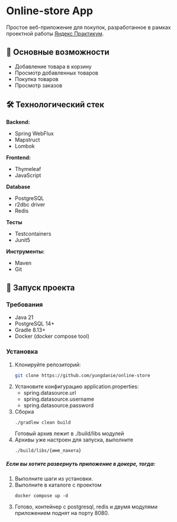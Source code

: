 # Online-store App

Простое веб-приложение для покупок, разработанное в рамках проектной работы [Яндекс Практикум](https://practicum.yandex.ru/).

## 🌟 Основные возможности

- Добавление товара в корзину
- Просмотр добавленных товаров
- Покупка товаров
- Просмотр заказов

## 🛠 Технологический стек

**Backend:**
- Spring WebFlux
- Mapstruct
- Lombok

**Frontend:**
- Thymeleaf
- JavaScript

**Database**
- PostgreSQL
- r2dbc driver
- Redis

**Тесты**
- Testcontainers
- Junit5

**Инструменты:**
- Maven
- Git

## 🚀 Запуск проекта

### Требования
- Java 21
- PostgreSQL 14+
- Gradle 8.13+
- Docker (docker compose tool)

### Установка
1. Клонируйте репозиторий:
   ```bash
   git clone https://github.com/yungdanie/online-store
2. Установите конфигурацию application.properties:
    - spring.datasource.url
    - spring.datasource.username
    - spring.datasource.password
3. Сборка
   ```
   ./gradlew clean build 
   ```
   Готовый архив лежит в ./build/libs модулей
4. Архивы уже настроен для запуска, выполните
   ```
   ./build/libs/{имя_пакета}
   ```
   
##### Если вы хотите развернуть приложение в докере, тогда:
1. Выполните шаги из установки.
2. Выполните в каталоге с проектом
   ```
   docker compose up -d
   ```
3. Готово, контейнер с postgresql, redis и двумя модулями приложением поднят на порту 8080.